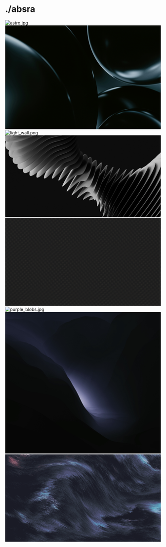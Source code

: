 # ./absra

<img src="astro.jpg" alt="astro.jpg">

<img src="bubbles.jpg" alt="bubbles.jpg">

<img src="light_wall.png" alt="light_wall.png">

<img src="milad-fakurian-XnkLo3xc960-unsplash.jpg" alt="milad-fakurian-XnkLo3xc960-unsplash.jpg">

<img src="pattern_cross.png" alt="pattern_cross.png">

<img src="purple_blobs.jpg" alt="purple_blobs.jpg">

<img src="wallpapersden.com_hd-macos-12-digital-art-monterey.jpg" alt="wallpapersden.com_hd-macos-12-digital-art-monterey.jpg">

<img src="wave.png" alt="wave.png">
